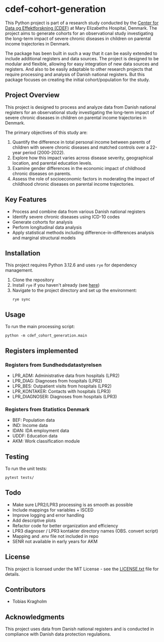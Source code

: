 # cdef-cohort-generation

This Python project is part of a research study conducted by the [Center for Data og Effektforskning (CDEF)](https://www.rigshospitalet.dk/maryelizabethshospital/center-for-data-og-effektforskning/Sider/default.aspx) at Mary Elizabeths Hospital, Denmark. The project aims to generate cohorts for an observational study investigating the long-term impact of severe chronic diseases in children on parental income trajectories in Denmark.

The package has been built in such a way that it can be easily extended to include additional registers and data sources. The project is designed to be modular and flexible, allowing for easy integration of new data sources and registers. And also to be easily adaptable to other research projects that require processing and analysis of Danish national registers. But this package focuses on creating the initial cohort/population for the study.

## Project Overview

This project is designed to process and analyze data from Danish national registers for an observational study investigating the long-term impact of severe chronic diseases in children on parental income trajectories in Denmark.

The primary objectives of this study are:

1. Quantify the difference in total personal income between parents of children with severe chronic diseases and matched controls over a 22-year period (2000-2022).
2. Explore how this impact varies across disease severity, geographical location, and parental education levels.
3. Examine gender differences in the economic impact of childhood chronic diseases on parents.
4. Assess the role of socioeconomic factors in moderating the impact of childhood chronic diseases on parental income trajectories.

## Key Features

- Process and combine data from various Danish national registers
- Identify severe chronic diseases using ICD-10 codes
- Generate cohorts for analysis
- Perform longitudinal data analysis
- Apply statistical methods including difference-in-differences analysis and marginal structural models

## Installation

This project requires Python 3.12.6 and uses `rye` for dependency management.

1. Clone the repository
2. Install `rye` if you haven't already (see [here](https://github.com/astral-sh/rye#installation))
3. Navigate to the project directory and set up the environment:
   ```
   rye sync
   ```

## Usage

To run the main processing script:

```
python -m cdef_cohort_generation.main
```

## Registers implemented

### Registers from Sundhedsdatastyrelsen

- LPR_ADM: Administrative data from hospitals (LPR2)
- LPR_DIAG: Diagnoses from hospitals (LPR2)
- LPR_BES: Outpatient visits from hospitals (LPR2)
- LPR_KONTAKER: Contacts with hospitals (LPR3)
- LPR_DIAGNOSER: Diagnoses from hospitals (LPR3)

### Registers from Statistics Denmark

- BEF: Population data
- IND: Income data
- IDAN: IDA employment data
- UDDF: Education data
- AKM: Work classification module

## Testing

To run the unit tests:

```
pytest tests/
```

## Todo

- Make sure LPR2/LPR3 processing is as smooth as possible
- Include mappings for variables + ISCED
- Improve logging and error handling
- Add descriptive plots
- Refactor code for better organization and efficiency
- LPR3 diagnoser / LPR3 kontakter directory names (OBS. convert script)
- Mapping and .env file not included in repo
- SENR not available in early years for AKM

## License

This project is licensed under the MIT License - see the [LICENSE.txt](LICENSE.txt) file for details.

## Contributors

- Tobias Kragholm

## Acknowledgments

This project uses data from Danish national registers and is conducted in compliance with Danish data protection regulations.
